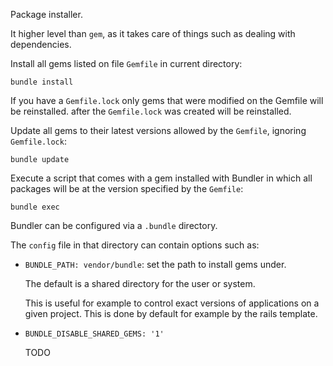 Package installer.

It higher level than `gem`, as it takes care of things such as dealing with dependencies.

Install all gems listed on file `Gemfile` in current directory:

    bundle install

If you have a `Gemfile.lock` only gems that were modified on the Gemfile will be reinstalled.
after the `Gemfile.lock` was created will be reinstalled.

Update all gems to their latest versions allowed by the `Gemfile`, ignoring `Gemfile.lock`:

    bundle update

Execute a script that comes with a gem installed with Bundler
in which all packages will be at the version specified by the `Gemfile`:

    bundle exec

Bundler can be configured via a `.bundle` directory.

The `config` file in that directory can contain options such as:

- `BUNDLE_PATH: vendor/bundle`: set the path to install gems under.

    The default is a shared directory for the user or system.

    This is useful for example to control exact versions of applications on
    a given project. This is done by default for example by the rails template.

- `BUNDLE_DISABLE_SHARED_GEMS: '1'`

    TODO
